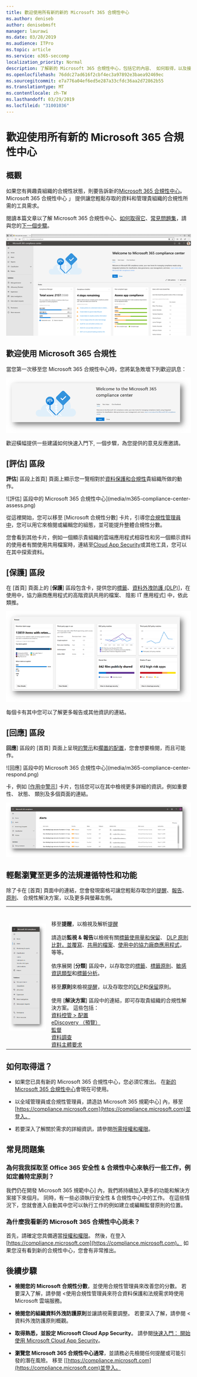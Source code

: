 ```yaml
---
title: 歡迎使用所有新的新的 Microsoft 365 合規性中心
ms.author: deniseb
author: denisebmsft
manager: laurawi
ms.date: 03/28/2019
ms.audience: ITPro
ms.topic: article
ms.service: o365-seccomp
localization_priority: Normal
description: 了解新的 Microsoft 365 合規性中心，包括它的內容、 如何取得，以及接下來的步驟。
ms.openlocfilehash: 76ddc27ad616f2cbf4ec3a97892e3baea92469ec
ms.sourcegitcommit: e7a776a04ef6ed5e287a33cfdc36aa2d72862b55
ms.translationtype: MT
ms.contentlocale: zh-TW
ms.lasthandoff: 03/29/2019
ms.locfileid: "31001036"
---
```

# <a name="welcome-to-your-all-new-microsoft-365-compliance-center"></a>歡迎使用所有新的 Microsoft 365 合規性中心

## <a name="overview"></a>概觀

如果您有興趣貴組織的合規性狀態，則要告訴新的[Microsoft 365 合規性中心](https://compliance.microsoft.com)。 Microsoft 365 合規性中心 」 提供讓您輕鬆存取的資料和管理貴組織的合規性所需的工具需求。 

閱讀本篇文章以了解 Microsoft 365 合規性中心、[如何取得它](#how-do-i-get-this)、[常見問題集](#frequently-asked-questions)，請與您的[下一個步驟](#next-steps)。

[![Microsoft 365 合規性中心](media/m365-compliance-center.png)](https://compliance.microsoft.com)

## <a name="welcome-to-microsoft-365-compliance"></a>歡迎使用 Microsoft 365 合規性

當您第一次移至您 Microsoft 365 合規性中心時，您將氣急敗壞下列歡迎訊息：

![Microsoft 365 合規性中心簡介](media/m365-compliancecenter-welcomesteps.png)

歡迎橫幅提供一些建議如何快速入門下, 一個步驟，為您提供的意見反應邀請。

## <a name="the-assess-section"></a>[評估] 區段

**評估**] 區段上首頁] 頁面上顯示您一覽相對於[資料保護和合規性](protect-access-to-data-and-services.md)貴組織所做的動作。

![評估] 區段中的 Microsoft 365 合規性中心](media/m365-compliance-center-assess.png)

從這裡開始，您可以移至 [Microsoft 合規性分數] 卡片，引導您[合規性管理員中](meet-data-protection-and-regulatory-reqs-using-microsoft-cloud.md)，您可以用它來檢閱或編輯您的組態，並可能提升整體合規性分數。

您會看到其他卡片，例如一個顯示貴組織的雲端應用程式相容性和另一個顯示資料的使用者有關使用共用檔案時，連結至[Cloud App Security](https://docs.microsoft.com/cloud-app-security/)或其他工具，您可以在其中探索資料。

## <a name="the-protect-section"></a>[保護] 區段

在 [首頁] 頁面上的 [**保護**] 區段包含卡，提供您的[標籤](labels.md)、[資料外洩防護 (DLP)](data-loss-prevention-policies.md)]，在使用中，協力廠商應用程式的高階資訊共用的檔案、 陰影 IT 應用程式] 中，依此類推。 

![保護 Microsoft 365 合規性中心中的區段](media/m365-compliance-center-protect.png)

每個卡有其中您可以了解更多報告或其他資訊的連結。

## <a name="the-respond-section"></a>[回應] 區段

**回應**] 區段的 [首頁] 頁面上呈現[的警示](alerts.md)和[擱置的配置](disposition-reviews.md)，您會想要檢閱，而且可能作。

![回應] 區段中的 Microsoft 365 合規性中心](media/m365-compliance-center-respond.png)

卡，例如 [[作用中警示](alerts.md)] 卡片，包括您可以在其中檢視更多詳細的資訊，例如重要性、 狀態、 類別及多個頁面的連結。

![作用中警示的詳細資訊](media/m365-compliance-center-alerts-details.png) 

## <a name="easy-navigation-to-more-compliance-features-and-capabilities"></a>輕鬆瀏覽至更多的法規遵循特性和功能

除了卡在 [首頁] 頁面中的連結，您會發現窗格可讓您輕鬆存取您的[提醒](alerts.md)、[報告](reports-in-security-and-compliance.md)、[原則](alert-policies.md)、 合規性解決方案，以及更多與螢幕左側。 

|  |  |
|---------|---------|
|![在 Microsoft 365 合規性中心中的導覽](media/m365-compliance-center-leftnav.png)  |<br/><br/> 移至**提醒**，以檢視及解析[提醒](alerts.md)<br/><br/>請造訪**監視 & 報告**以檢視有關[標籤使用量和保留](sensitivity-labels.md)、 [DLP 原則比對，並覆寫](view-the-dlp-reports.md)、[共用的檔案](https://docs.microsoft.com/cloud-app-security/file-filters)、[使用中的協力廠商應用程式](https://docs.microsoft.com/cloud-app-security/discovered-apps)，等等。<br/><br/>依序展開 [**分類**] 區段中，以存取您的[標籤](labels.md)、[標籤原則](sensitivity-labels.md#what-label-policies-can-do)、[敏感資訊類型](what-the-sensitive-information-types-look-for.md)和[標籤分析](view-label-activity-for-documents.md)。<br/><br/>移至**原則**來檢視[提醒](alerts.md)，以及存取您的[DLP](data-loss-prevention-policies.md)和[保留](retention-policies.md)原則。<br/><br/> 使用 [**解決方案**] 區段中的連結，即可存取貴組織的合規性解決方案。 這些包括： <br/>[資料控管 > 配置](disposition-reviews.md)<br/>[eDiscovery （預覽）](compliance20/overview-ediscovery-20.md)<br/>[監督](supervision-policies.md)<br/>[資料調查](compliance20/manage-data-spillage-incidents.md)<br/>[資料主體要求](manage-gdpr-data-subject-requests-with-the-dsr-case-tool.md)        |


## <a name="how-do-i-get-this"></a>如何取得這？

- 如果您已具有新的 Microsoft 365 合規性中心，您必須它推出。 在[新的 Microsoft 365 合規性中心](microsoft-security-and-compliance.md#microsoft-365-compliance-center)會現在可使用。

- 以全域管理員或合規性管理員，請造訪 Microsoft 365 規範中心] 內，移至[https://compliance.microsoft.com](https://compliance.microsoft.com)並登入。 

- 若要深入了解關於需求的詳細資訊，請參閱[所需授權和權限](microsoft-security-and-compliance.md#required-licenses-and-permissions)。

## <a name="frequently-asked-questions"></a>常見問題集

### <a name="why-am-i-taken-to-the-office-365-security--compliance-center-to-perform-some-tasks-such-as-defining-certain-policies"></a>為何我我採取至 Office 365 安全性 & 合規性中心來執行一些工作，例如定義特定原則？

我們仍在開發 Microsoft 365 規範中心] 內，我們將持續加入更多的功能和解決方案接下來個月。 同時，有一些必須執行安全性 & 合規性中心中的工作。 在這些情況下，您就會進入自動其中您可以執行工作的例如建立或編輯監督原則的位置。

### <a name="why-dont-i-see-the-new-microsoft-365-compliance-center-yet"></a>為什麼我看新的 Microsoft 365 合規性中心尚未？

首先，請確定您具備適當[授權和權限](microsoft-security-and-compliance.md#required-licenses-and-permissions)。 然後，在登入[https://compliance.microsoft.com](https://compliance.microsoft.com)。 如果您沒有看到新的合規性中心，您會有非常推出。

## <a name="next-steps"></a>後續步驟

- **檢閱您的 Microsoft 合規性分數**，並使用合規性管理員來改善您的分數。 若要深入了解，請參閱 <<c0>使用合規性管理員來符合資料保護和法規需求時使用 Microsoft 雲端服務。

- **檢閱您的組織資料外洩防護原則**並讓請視需要調整。 若要深入了解，請參閱 <<c0>資料外洩防護原則概觀。 

- **取得熟悉，並設定 Microsoft Cloud App Security**。 請參閱[快速入門： 開始使用 Microsoft Cloud App Security](https://docs.microsoft.com/cloud-app-security/getting-started-with-cloud-app-security)。  

- **瀏覽您 Microsoft 365 合規性中心通常**，並請務必先檢閱任何提醒或可能引發的潛在風險。 移至 [[https://compliance.microsoft.com](https://compliance.microsoft.com)並登入。